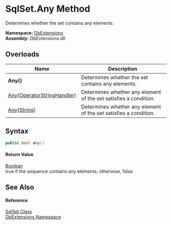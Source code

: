 SqlSet.Any Method
=================
Determines whether the set contains any elements.
  
**Namespace:** [DbExtensions][1]  
**Assembly:** DbExtensions.dll

Overloads
---------

| Name                            | Description                                                      |
| ------------------------------- | ---------------------------------------------------------------- |
| **Any()**                       | Determines whether the set contains any elements.                |
| [Any(OperatorStringHandler)][2] | Determines whether any element of the set satisfies a condition. |
| [Any(String)][3]                | Determines whether any element of the set satisfies a condition. |


Syntax
------

```csharp
public bool Any()
```

#### Return Value
[Boolean][4]  
true if the sequence contains any elements; otherwise, false.

See Also
--------

#### Reference
[SqlSet Class][5]  
[DbExtensions Namespace][1]  

[1]: ../README.md
[2]: Any_1.md
[3]: Any_2.md
[4]: https://learn.microsoft.com/dotnet/api/system.boolean
[5]: README.md